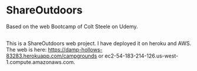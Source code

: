# ShareOutdoors
Based on the web Bootcamp of Colt Steele on Udemy.

##
This is a ShareOutdoors web project. I have deployed it on heroku and AWS. The web is here: https://damp-hollows-83283.herokuapp.com/campgrounds or ec2-54-183-214-126.us-west-1.compute.amazonaws.com.
